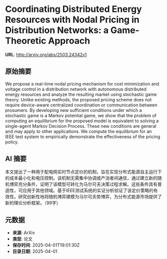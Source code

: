# Coordinating Distributed Energy Resources with Nodal Pricing in Distribution Networks: a Game-Theoretic Approach

**URL**: http://arxiv.org/abs/2503.24342v1

## 原始摘要

We propose a real-time nodal pricing mechanism for cost minimization and
voltage control in a distribution network with autonomous distributed energy
resources and analyze the resulting market using stochastic game theory. Unlike
existing methods, the proposed pricing scheme does not require device-aware
centralized coordination or communication between prosumers. By developing new
sufficient conditions under which a stochastic game is a Markov potential game,
we show that the problem of computing an equilibrium for the proposed model is
equivalent to solving a single-agent Markov Decision Process. These new
conditions are general and may apply to other applications. We compute the
equilibrium for an IEEE test system to empirically demonstrate the
effectiveness of the pricing policy.


## AI 摘要

本文提出了一种用于配电网实时节点定价的机制，旨在实现分布式能源自主运行下的成本最小化和电压控制。该机制无需集中协调或产消者间通信，通过建立新的随机博弈充分条件，证明了该模型可转化为马尔可夫决策过程求解。这些条件具有普适性，可应用于其他领域。基于IEEE测试系统的实证分析验证了该定价策略的有效性。研究创新性地将随机博弈建模为马尔可夫势博弈，为分布式能源市场提供了新的理论分析框架。（99字）

## 元数据

- **来源**: ArXiv
- **类型**: 论文
- **保存时间**: 2025-04-01T19:01:30Z
- **目录日期**: 2025-04-01
